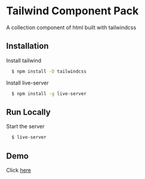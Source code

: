 
# Tailwind Component Pack

A collection component of html built with tailwindcss

## Installation

Install tailwind

```bash
  $ npm install -D tailwindcss
```
Install live-server

```bash
  $ npm install -g live-server
```
    
## Run Locally

Start the server

```bash
  $ live-server
```


## Demo

Click [here](https://rairaksa.github.io/tailwind-components/)

